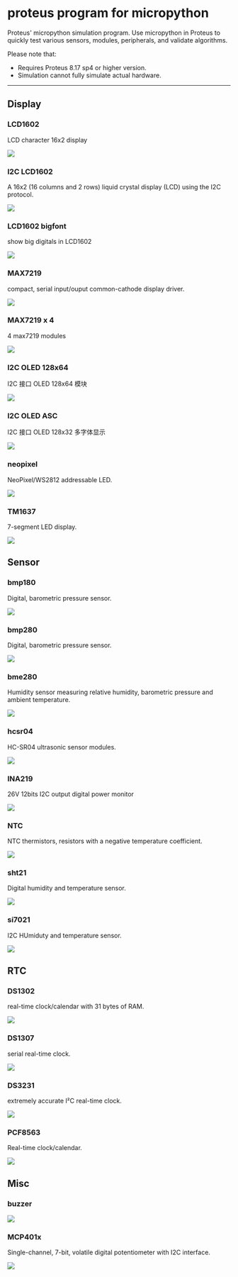 # proteus program for micropython

Proteus' micropython simulation program. Use micropython in Proteus to quickly test various sensors, modules, peripherals, and validate algorithms.

Please note that:
- Requires Proteus 8.17 sp4 or higher version.
- Simulation cannot fully simulate actual hardware.

---


## Display

### LCD1602

LCD character 16x2 display

![](lcd1602.gif)


### I2C LCD1602

A 16x2 (16 columns and 2 rows) liquid crystal display (LCD) using the I2C protocol.

![](i2c_lcd1620.gif)


### LCD1602 bigfont

show big digitals in LCD1602

![](lcd1602_bigdigit.gif)


### MAX7219

compact, serial input/ouput common-cathode display driver.

![](max7219.gif)


### MAX7219 x 4

4 max7219 modules

![](max7219x4.gif)


### I2C OLED 128x64

I2C 接口 OLED 128x64 模块

![](oled_12864_i2c.gif)


### I2C OLED ASC

I2C 接口 OLED 128x32 多字体显示

![](oled_i2c_asc.gif)


### neopixel

NeoPixel/WS2812 addressable LED.

![](neopixel.gif)


### TM1637

7-segment LED display.

![](tm1637.gif)



## Sensor

### bmp180

Digital, barometric pressure sensor.

![](bmp180.gif)

### bmp280

Digital, barometric pressure sensor.

![](bmp280.gif)


### bme280

Humidity sensor measuring relative humidity, barometric pressure and ambient temperature.

![](bme280.gif)


### hcsr04

HC-SR04 ultrasonic sensor modules.

![](hcsr04.gif)


### INA219

26V 12bits I2C output digital power monitor

![](ina219.gif)


### NTC

NTC thermistors, resistors with a negative temperature coefficient.

![](ntc.gif)


### sht21

Digital humidity and temperature sensor.

![](sht21.gif)


### si7021

I2C HUmiduty and temperature sensor.

![](si7021.gif)



## RTC

### DS1302

real-time clock/calendar with 31 bytes of RAM.

![](ds1302.gif)


### DS1307

serial real-time clock.

![](ds1307.gif)


### DS3231

extremely accurate I²C real-time clock.

![](ds3231.gif)


### PCF8563

Real-time clock/calendar.

![](pcf8563.gif)



## Misc

### buzzer

![](buzzer.jpg)


### MCP401x

Single-channel, 7-bit, volatile digital potentiometer with I2C interface.

![](mcp401x.gif)


